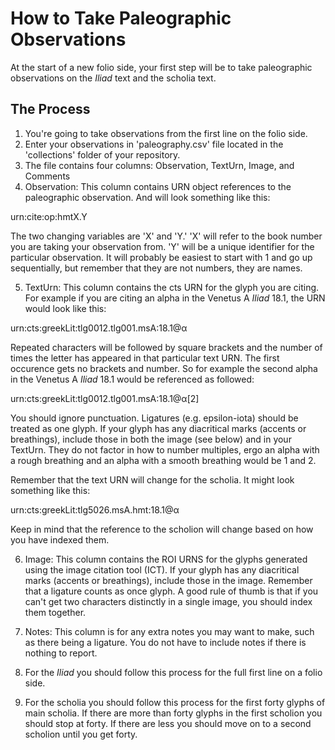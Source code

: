 # How to Take Paleographic Observations #

At the start of a new folio side, your first step will be to take paleographic observations on the *Iliad* text and the scholia text.

## The Process ##

1. You're going to take observations from the first line on the folio side.
2. Enter your observations in 'paleography.csv' file located in the 'collections' folder of your repository. 
3. The file contains four columns: Observation, TextUrn, Image, and Comments
4. Observation: This column contains URN object references to the paleographic observation. And will look something like this:

  urn:cite:op:hmtX.Y

  The two changing variables are 'X' and 'Y.' 'X' will refer to the book number you are taking your observation from. 'Y' will be a unique identifier for the particular observation. It will probably be easiest to start with 1 and go up sequentially, but remember that they are not numbers, they are names.

5. TextUrn: This column contains the cts URN for the glyph you are citing. For example if you are citing an alpha in the Venetus A *Iliad* 18.1, the URN would look like this:

  urn:cts:greekLit:tlg0012.tlg001.msA:18.1@α 
  
  Repeated characters will be followed by square brackets and the number of times the letter has appeared in that particular text URN. The first occurence gets no brackets and number. So for example the second alpha in the Venetus A *Iliad* 18.1 would be referenced as followed:

  urn:cts:greekLit:tlg0012.tlg001.msA:18.1@α[2] 
  
  You should ignore punctuation. Ligatures (e.g. epsilon-iota) should be treated as one glyph. If your glyph has any diacritical marks (accents or breathings), include those in both the image (see below) and in your TextUrn. They do not factor in how to number multiples, ergo an alpha with a rough breathing and an alpha with a smooth breathing would be 1 and 2. 

  Remember that the text URN will change for the scholia. It might look something like this:

  urn:cts:greekLit:tlg5026.msA.hmt:18.1@α 

  Keep in mind that the reference to the scholion will change based on how you have indexed them.
  
6. Image: This column contains the ROI URNS for the glyphs generated using the image citation tool (ICT). If your glyph has any diacritical marks (accents or breathings), include those in the image. Remember that a ligature counts as once glyph. A good rule of thumb is that if you can't get two characters distinctly in a single image, you should index them together.

7. Notes: This column is for any extra notes you may want to make, such as there being a ligature. You do not have to include notes if there is nothing to report. 

8. For the *Iliad* you should follow this process for the full first line on a folio side.

9. For the scholia you should follow this process for the first forty glyphs of main scholia. If there are more than forty glyphs in the first scholion you should stop at forty. If there are less you should move on to a second scholion until you get forty. 
